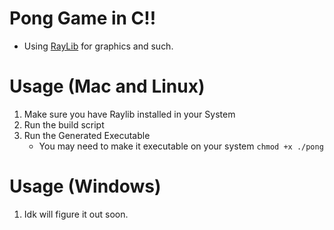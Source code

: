 # Pong Game in C!!
- Using [RayLib](https://www.raylib.com/) for graphics and such. 

# Usage (Mac and Linux)
1. Make sure you have Raylib installed in your System
2. Run the build script
3. Run the Generated Executable 
    - You may need to make it executable on your system `chmod +x ./pong`

# Usage (Windows)
1. Idk will figure it out soon.
